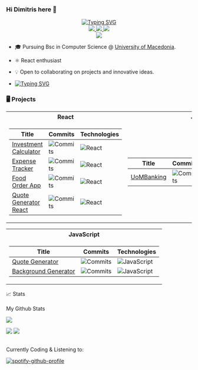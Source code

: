 ### Hi Dimitris here 👋

<p align="center">
<a href="https://github.com/dimsparagis0210">
<a href="https://git.io/typing-svg"><img src="https://readme-typing-svg.demolab.com?font=Fira+Code&pause=500&duration=1500&color=7BF7E3&multiline=true&center=true&width=635&height=100&lines=Dimitris+Sparagis;Computer+Science+student+%7C+Junior+React+developer;Software+engineer+on+the+making" alt="Typing SVG" /></a></a>
<br/>
 
<a href="https://www.linkedin.com/in/dimitris-sparagis-625978251">
    <img src="https://img.shields.io/badge/-Linkedin-blue?style=flat-square&logo=linkedin">
</a>
<a href="mailto:dimsparagis@gmail.com">
    <img src="https://img.shields.io/badge/-Email-red?style=flat-square&logo=gmail&logoColor=white">
</a>
<a href="https://medium.com/@dimsparagis">
    <img src="https://img.shields.io/badge/Medium-12100E?style=for-the-badge&logo=medium&logoColor=white)" />
</a>

<br/> 

<a href="https://github.com/dimsparagis0210">
    <img src="https://github-stats-alpha.vercel.app/api?username=dimsparagis0210&cc=22272e&tc=37BCF6&ic=fff&bc=0000">
</a>



</p>

* 🎓 Pursuing Bsc in Computer Science @ [University of Macedonia](https://www.uom.gr/en/dai/computer-science-and-technology). 

* <p>⚛︎  React enthusiast</p>

* 💡 Open to collaborating on projects and innovative ideas. 

* <p><a href="https://git.io/typing-svg"><img src="https://readme-typing-svg.demolab.com?font=Dosis&size=24&duration=1000&color=4DF78C&multiline=true&repeat=false&width=1000&height=34&lines=Everyone+should+learn+how+to+code%2C+it+teaches+you+how+to+think" alt="Typing SVG" /></a></p>

### 🖥️ Projects
<table>
<tr><th>React </th><th>Java</th></tr>
<tr><td>

|Title | Commits | Technologies|
|--|--|--|
| [Investment Calculator](https://github.com/dimsparagis0210/InvestmentCalculatorApp) | <img alt="Commits" src="https://img.shields.io/github/commit-activity/t/dimsparagis0210/InvestmentCalculatorApp/main?style=flat-square&labelColor=black"/> | ![React](https://img.shields.io/badge/React-black?style=flat-square&logo=react) | ![Tailwind](https://img.shields.io/badge/Tailwind-black?style=flat-square&logo=tailwind)|
| [Expense Tracker](https://github.com/dimsparagis0210/ExpensesAppReact) | <img alt="Commits" src="https://img.shields.io/github/commit-activity/t/dimsparagis0210/ExpensesAppReact/main?style=flat-square&labelColor=black"/> | ![React](https://img.shields.io/badge/React-black?style=flat-square&logo=react) |
| [Food Order App](https://github.com/dimsparagis0210/FoodOrderApp) | <img alt="Commits" src="https://img.shields.io/github/commit-activity/t/dimsparagis0210/FoodOrderApp/main?style=flat-square&labelColor=black"/> | ![React](https://img.shields.io/badge/React-black?style=flat-square&logo=react) |
| [Quote Generator React](https://github.com/dimsparagis0210/QuoteGeneratorReact) | <img alt="Commits" src="https://img.shields.io/github/commit-activity/t/dimsparagis0210/QuoteGeneratorReact/main?style=flat-square&labelColor=black"/> | ![React](https://img.shields.io/badge/React-black?style=flat-square&logo=react) |


</td><td>

|Title | Commits | Forks | Technologies|
|--|--|--|--|
| [UoMBanking](https://github.com/UOMSystemX/UomBanking) | <img alt="Commits" src="https://img.shields.io/github/commit-activity/t/UOMSystemX/UomBanking/main?style=flat-square&labelColor=black"/> | <img alt="Forks" src="https://img.shields.io/github/forks/UOMSystemX/UomBanking?style=flat-square&labelColor=black"> | ![Java](https://img.shields.io/badge/java-blue?style=flat-square&labelColor=black) ![Swing](https://img.shields.io/badge/Swing-white?style=flat-square&labelColor=black)|

</td></tr> </table>

<table>
<tr><th>JavaScript </th></tr>
<tr><td>

|Title | Commits | Technologies|
|--|--|--|
| [Quote Generator](https://github.com/dimsparagis0210/Quote-Generator) | <img alt="Commits" src="https://img.shields.io/github/commit-activity/t/dimsparagis0210/Quote-Generator/main?style=flat-square&labelColor=black"/> | ![JavaScript](https://img.shields.io/badge/JavaScript-black?style=flat-square&logo=javascript) |
| [Background Generator](https://github.com/dimsparagis0210/Background-Generator) | <img alt="Commits" src="https://img.shields.io/github/commit-activity/t/dimsparagis0210/Background-Generator/main?style=flat-square&labelColor=black"/> | ![JavaScript](https://img.shields.io/badge/JavaScript-black?style=flat-square&logo=javascript) |

</td>
</tr> </table>

<summary>📈 Stats</summary>
<br>
My Github Stats

![](http://github-profile-summary-cards.vercel.app/api/cards/profile-details?username=dimsparagis0210&theme=dracula) 

![](http://github-profile-summary-cards.vercel.app/api/cards/repos-per-language?username=dimsparagis0210&theme=dracula) 
![](http://github-profile-summary-cards.vercel.app/api/cards/most-commit-language?username=dimsparagis0210&theme=dracula)


<br>
Currently Coding & Listening to:

[![spotify-github-profile](https://spotify-github-profile.vercel.app/api/view?uid=dimsparagis&cover_image=true&theme=novatorem&show_offline=false&background_color=000000&interchange=false&bar_color=5ca659&bar_color_cover=true)](https://github.com/kittinan/spotify-github-profile)


<!--

